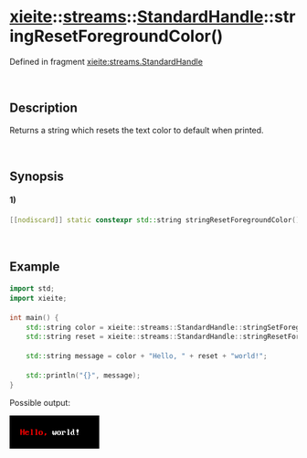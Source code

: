 # [xieite](../../../../../xieite.md)\:\:[streams](../../../../../streams.md)\:\:[StandardHandle](../../../standard_handle.md)\:\:stringResetForegroundColor\(\)
Defined in fragment [xieite:streams.StandardHandle](../../../../../../src/streams/standard_handle.cpp)

&nbsp;

## Description
Returns a string which resets the text color to default when printed.

&nbsp;

## Synopsis
#### 1)
```cpp
[[nodiscard]] static constexpr std::string stringResetForegroundColor() noexcept;
```

&nbsp;

## Example
```cpp
import std;
import xieite;

int main() {
    std::string color = xieite::streams::StandardHandle::stringSetForegroundColor(xieite::streams::Color<3>(255, 0, 0));
    std::string reset = xieite::streams::StandardHandle::stringResetForegroundColor();

    std::string message = color + "Hello, " + reset + "world!";

    std::println("{}", message);
}
```
Possible output:

![image](./reset_foreground_color.png)

